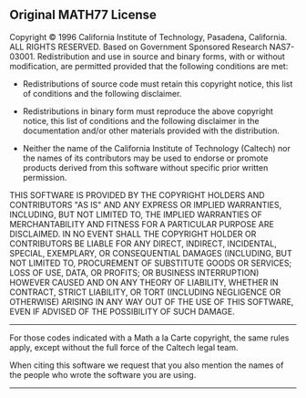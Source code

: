 ## Original MATH77 License

Copyright &copy; 1996 California Institute of Technology, Pasadena,
California.  ALL RIGHTS RESERVED.  Based on Government Sponsored
Research NAS7-03001.  Redistribution and use in source and binary
forms, with or without modification, are permitted provided that the
following conditions are met:

* Redistributions of source code must
retain this copyright notice, this list of conditions and the
following disclaimer.  

* Redistributions in binary form must reproduce
the above copyright notice, this list of conditions and the following
disclaimer in the documentation and/or other materials provided with
the distribution.  

* Neither the name of the California Institute of
Technology (Caltech) nor the names of its contributors may be used to
endorse or promote products derived from this software without
specific prior written permission.  

THIS SOFTWARE IS PROVIDED BY THE
COPYRIGHT HOLDERS AND CONTRIBUTORS "AS IS" AND ANY EXPRESS OR IMPLIED
WARRANTIES, INCLUDING, BUT NOT LIMITED TO, THE IMPLIED WARRANTIES OF
MERCHANTABILITY AND FITNESS FOR A PARTICULAR PURPOSE ARE
DISCLAIMED. IN NO EVENT SHALL THE COPYRIGHT HOLDER OR CONTRIBUTORS BE
LIABLE FOR ANY DIRECT, INDIRECT, INCIDENTAL, SPECIAL, EXEMPLARY, OR
CONSEQUENTIAL DAMAGES (INCLUDING, BUT NOT LIMITED TO, PROCUREMENT OF
SUBSTITUTE GOODS OR SERVICES; LOSS OF USE, DATA, OR PROFITS; OR
BUSINESS INTERRUPTION) HOWEVER CAUSED AND ON ANY THEORY OF LIABILITY,
WHETHER IN CONTRACT, STRICT LIABILITY, OR TORT (INCLUDING NEGLIGENCE
OR OTHERWISE) ARISING IN ANY WAY OUT OF THE USE OF THIS SOFTWARE, EVEN
IF ADVISED OF THE POSSIBILITY OF SUCH DAMAGE.

---

For those codes indicated with a Math a la Carte copyright, the same rules apply, except without the full force of the Caltech legal team.

When citing this software we request that you also mention the
names of the people who wrote the software you are using.

---
